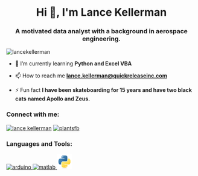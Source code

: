 <h1 align="center">Hi 👋, I'm Lance Kellerman</h1>
<h3 align="center">A motivated data analyst with a background in aerospace engineering.</h3>

<p align="left"> <img src="https://komarev.com/ghpvc/?username=lancekellerman&label=Profile%20views&color=0e75b6&style=flat" alt="lancekellerman" /> </p>

- 🌱 I’m currently learning **Python and Excel VBA**

- 📫 How to reach me **lance.kellerman@quickreleaseinc.com**

- ⚡ Fun fact **I have been skateboarding for 15 years and have two black cats named Apollo and Zeus.**

<h3 align="left">Connect with me:</h3>
<p align="left">
<a href="https://linkedin.com/in/lance kellerman" target="blank"><img align="center" src="https://raw.githubusercontent.com/rahuldkjain/github-profile-readme-generator/master/src/images/icons/Social/linked-in-alt.svg" alt="lance kellerman" height="30" width="40" /></a>
<a href="https://www.youtube.com/c/plantsfb" target="blank"><img align="center" src="https://raw.githubusercontent.com/rahuldkjain/github-profile-readme-generator/master/src/images/icons/Social/youtube.svg" alt="plantsfb" height="30" width="40" /></a>
</p>

<h3 align="left">Languages and Tools:</h3>
<p align="left"> <a href="https://www.arduino.cc/" target="_blank" rel="noreferrer"> <img src="https://cdn.worldvectorlogo.com/logos/arduino-1.svg" alt="arduino" width="40" height="40"/> </a> <a href="https://www.mathworks.com/" target="_blank" rel="noreferrer"> <img src="https://upload.wikimedia.org/wikipedia/commons/2/21/Matlab_Logo.png" alt="matlab" width="40" height="40"/> </a> <a href="https://www.python.org" target="_blank" rel="noreferrer"> <img src="https://raw.githubusercontent.com/devicons/devicon/master/icons/python/python-original.svg" alt="python" width="40" height="40"/> </a> </p>

